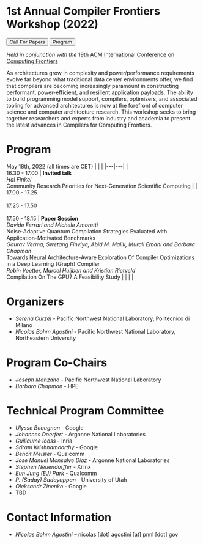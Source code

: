 
# 1st Annual Compiler Frontiers Workshop (2022)

<button onclick="window.location.href='call_for_papers_2022.md';">Call For Papers</button>
<button onclick="window.location.href='program_2022.md';">Program</button>

*Held in conjunction with the* [19th ACM International Conference on Computing Frontiers](https://www.computingfrontiers.org/2022/)

As architectures grow in complexity and power/performance requirements evolve
far beyond what traditional data center environments offer, we find that
compilers are becoming increasingly paramount in constructing performant,
power-efficient, and resilient application payloads. The ability to build
programming model support, compilers, optimizers, and associated tooling for
advanced architectures is now at the forefront of computer science and computer
architecture research. This workshop seeks to bring together researchers and
experts from industry and academia to present the latest advances in Compilers
for Computing Frontiers.

# Program

May 18th, 2022 (all times are CET)
|   |   |
|---|---|
| <br/> 16.30 - 17.00 | **Invited talk** <br/> *Hal Finkel* <br/> Community Research Priorities for Next-Generation Scientific Computing |
| <br/> 17.00 - 17.25 <br/><br/> 17.25 - 17.50 <br/><br/> 17.50 - 18.15 | **Paper Session** <br/>  *Davide Ferrari and Michele Amoretti* <br/> Noise-Adaptive Quantum Compilation Strategies Evaluated with Application-Motivated Benchmarks <br/> *Gaurav Verma, Swetang Finviya, Abid M. Malik, Murali Emani and Barbara Chapman* <br/> Towards Neural Architecture-Aware Exploration Of Compiler Optimizations in a Deep Learning {Graph} Compiler <br/> *Robin Voetter, Marcel Huijben and Kristian Rietveld* <br/> Compilation On The GPU? A Feasibility Study |
| | |


# Organizers

*	*Serena Curzel* - Pacific Northwest National Laboratory, Politecnico di Milano
*	*Nicolas Bohm Agostini* - Pacific Northwest National Laboratory, Northeastern University


# Program Co-Chairs

*	*Joseph Manzano* - Pacific Northwest National Laboratory
*	*Barbara Chapman* - HPE

# Technical Program Committee

*   *Ulysse Beaugnon* - Google
*   *Johannes Doerfert* - Argonne National Laboratories
*   *Guillaume Iooss* - Inria
*   *Sriram Krishnamoorthy* - Google
*   *Benoit Meister* - Qualcomm
*   *Jose Manuel Monsalve Diaz* - Argonne National Laboratories
*   *Stephen Neuendorffer* - Xilinx
*   *Eun Jung (EJ) Park* - Qualcomm
*   *P. (Saday) Sadayappan* - University of Utah
*   *Oleksandr Zinenko* - Google
*   TBD

# Contact Information

*	*Nicolas Bohm Agostini* – nicolas [dot] agostini [at] pnnl [dot] gov
